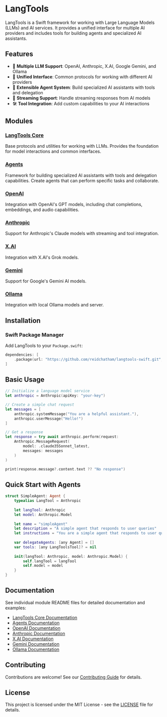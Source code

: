# LangTools

LangTools is a Swift framework for working with Large Language Models (LLMs) and AI services. It provides a unified interface for multiple AI providers and includes tools for building agents and specialized AI assistants.

## Features

- 🤖 **Multiple LLM Support**: OpenAI, Anthropic, X.AI, Google Gemini, and Ollama
- 🔧 **Unified Interface**: Common protocols for working with different AI providers
- 🤝 **Extensible Agent System**: Build specialized AI assistants with tools and delegation
- 📝 **Streaming Support**: Handle streaming responses from AI models
- 🛠️ **Tool Integration**: Add custom capabilities to your AI interactions

## Modules

### [LangTools Core](Sources/LangTools/README.md)
Base protocols and utilities for working with LLMs. Provides the foundation for model interactions and common interfaces.

### [Agents](Sources/Agents/README.md)
Framework for building specialized AI assistants with tools and delegation capabilities. Create agents that can perform specific tasks and collaborate.

### [OpenAI](Sources/OpenAI/README.md)
Integration with OpenAI's GPT models, including chat completions, embeddings, and audio capabilities.

### [Anthropic](Sources/Anthropic/README.md)
Support for Anthropic's Claude models with streaming and tool integration.

### [X.AI](Sources/XAI/README.md)
Integration with X.AI's Grok models.

### [Gemini](Sources/Gemini/README.md)
Support for Google's Gemini AI models.

### [Ollama](Sources/Ollama/README.md)
Integration with local Ollama models and server.

## Installation

### Swift Package Manager

Add LangTools to your `Package.swift`:

```swift
dependencies: [
    .package(url: "https://github.com/reidchatham/langtools-swift.git", from: "0.1.0")
]
```

## Basic Usage

```swift
// Initialize a language model service
let anthropic = Anthropic(apiKey: "your-key")

// Create a simple chat request
let messages = [
    anthropic.systemMessage("You are a helpful assistant."),
    anthropic.userMessage("Hello!")
]

// Get a response
let response = try await anthropic.perform(request: 
    Anthropic.MessageRequest(
        model: .claude35Sonnet_latest,
        messages: messages
    )
)

print(response.message?.content.text ?? "No response")
```

## Quick Start with Agents

```swift
struct SimpleAgent: Agent {
    typealias LangTool = Anthropic
    
    let langTool: Anthropic
    let model: Anthropic.Model
    
    let name = "simpleAgent"
    let description = "A simple agent that responds to user queries"
    let instructions = "You are a simple agent that responds to user queries."
    
    var delegateAgents: [any Agent] = []
    var tools: [any LangToolsTool]? = nil
    
    init(langTool: Anthropic, model: Anthropic.Model) {
        self.langTool = langTool
        self.model = model
    }
}
```

## Documentation

See individual module README files for detailed documentation and examples:

- [LangTools Core Documentation](Sources/LangTools/README.md)
- [Agents Documentation](Sources/Agents/README.md)
- [OpenAI Documentation](Sources/OpenAI/README.md)
- [Anthropic Documentation](Sources/Anthropic/README.md)
- [X.AI Documentation](Sources/XAI/README.md)
- [Gemini Documentation](Sources/Gemini/README.md)
- [Ollama Documentation](Sources/Ollama/README.md)

## Contributing

Contributions are welcome! See our [Contributing Guide](CONTRIBUTING.md) for details.

## License

This project is licensed under the MIT License - see the [LICENSE](LICENSE) file for details.
